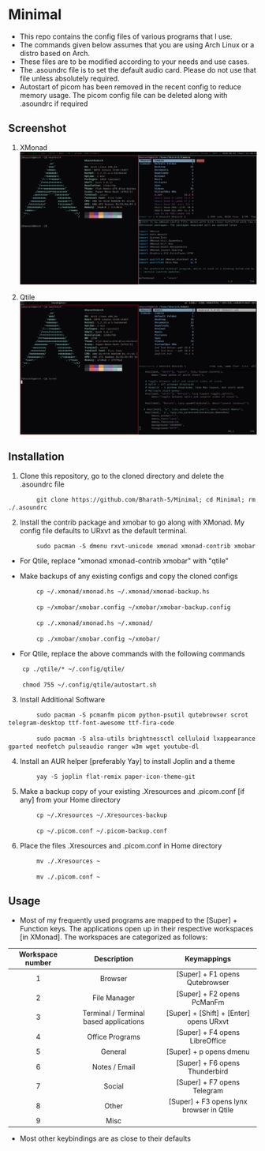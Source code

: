 # Minimal

- This repo contains the config files of various programs that I use.
- The commands given below assumes that you are using Arch Linux or a distro based on Arch.
- These files are to be modified according to your needs and use cases.
- The .asoundrc file is to set the default audio card. Please do not use that file unless absolutely required.
- Autostart of picom has been removed in the recent config to reduce memory usage. The picom config file can be deleted along with .asoundrc if required
 
## Screenshot 

1. XMonad
![alt text](https://github.com/Bharath-5/Minimal/blob/master/XMonadScreenshot.png?raw=true)

2. Qtile
![alt text](https://github.com/Bharath-5/Minimal/blob/master/QtileScreenshot.png?raw=true)

## Installation
1. Clone this repository, go to the cloned directory and delete the .asoundrc file

```
        git clone https://github.com/Bharath-5/Minimal; cd Minimal; rm ./.asoundrc
```

2. Install the contrib package and xmobar to go along with XMonad. My config file defaults to URxvt as the default terminal.


```
        sudo pacman -S dmenu rxvt-unicode xmonad xmonad-contrib xmobar 
```

- For Qtile, replace "xmonad xmonad-contrib xmobar" with "qtile"


* Make backups of any existing configs and copy the cloned configs 


```
        cp ~/.xmonad/xmonad.hs ~/.xmonad/xmonad-backup.hs

        cp ~/xmobar/xmobar.config ~/xmobar/xmobar-backup.config   

        cp ./.xmonad/xmonad.hs ~/.xmonad/

        cp ./xmobar/xmobar.config ~/xmobar/
```

- For Qtile, replace the above commands with the following commands

```
	cp ./qtile/* ~/.config/qtile/

	chmod 755 ~/.config/qtile/autostart.sh
```

3. Install Additional Software

```
        sudo pacman -S pcmanfm picom python-psutil qutebrowser scrot telegram-desktop ttf-font-awesome ttf-fira-code

        sudo pacman -S alsa-utils brightnessctl celluloid lxappearance gparted neofetch pulseaudio ranger w3m wget youtube-dl
```

4. Install an AUR helper [preferably Yay] to install Joplin and a theme

```
        yay -S joplin flat-remix paper-icon-theme-git
```

5. Make a backup copy of your existing .Xresources and .picom.conf [if any] from your Home directory

```
        cp ~/.Xresources ~/.Xresources-backup

        cp ~/.picom.conf ~/.picom-backup.conf
```

6. Place the files .Xresources and .picom.conf in Home directory

```
        mv ./.Xresources ~

        mv ./.picom.conf ~
```

## Usage

- Most of my frequently used programs are mapped to the [Super] + Function keys. The applications open up in their respective workspaces [in XMonad]. The workspaces are categorized as follows:

| Workspace number | Description | Keymappings |
|:----------------:|:-----------:|:-----------:|
| 1 | Browser | [Super] + F1 opens Qutebrowser | 
| 2 | File Manager | [Super] + F2 opens PcManFm |
| 3 | Terminal / Terminal based applications | [Super] + [Shift] + [Enter] opens URxvt |
| 4 | Office Programs	| [Super] + F4 opens LibreOffice |
| 5 | General	| [Super] + p opens dmenu |	
| 6 | Notes / Email | [Super] + F6 opens Thunderbird |
| 7 | Social | [Super] + F7 opens Telegram |
| 8 | Other |[Super] + F3 opens lynx browser in Qtile |
| 9 | Misc | |

- Most other keybindings are as close to their defaults



